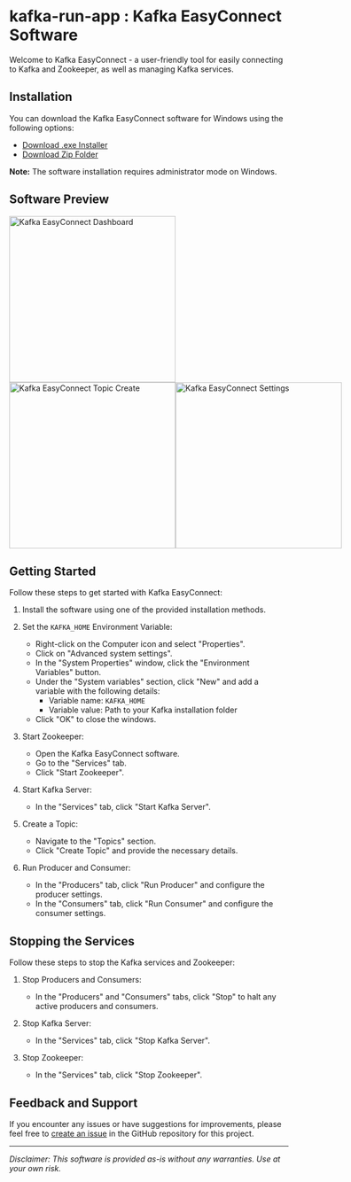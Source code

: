 # kafka-run-app  : Kafka EasyConnect Software

Welcome to Kafka EasyConnect - a user-friendly tool for easily connecting to Kafka and Zookeeper, as well as managing Kafka services.

## Installation

You can download the Kafka EasyConnect software for Windows using the following options:

- [Download .exe Installer](https://www.dropbox.com/scl/fo/86vqucim26hq16tdlqvov/h?rlkey=f46u9l7m79ccf754r7sn3gpvl&dl=0)
- [Download Zip Folder](https://www.dropbox.com/scl/fo/c5wgjjva9s1y8e6098269/h?rlkey=meue840lv22ds3o706n09dtlc&dl=0)

**Note:** The software installation requires administrator mode on Windows.

## Software Preview
<!-- ![Kafka EasyConnect Dashboard](src/kafka_home.jpg) -->
<img src="https://imageupload.io/ib/BHTTek4s52b5CvQ_1692781548.jpg" alt="Kafka EasyConnect Dashboard" width="300" > 
<div style="display: flex; justify-content: space-between;">
    <img src="https://imageupload.io/ib/kNEdJG4v2j6dAdi_1692781620.jpg" alt="Kafka EasyConnect Topic Create" width="300">
    <img src="https://imageupload.io/ib/ePUh6WZmx44osMJ_1692781620.jpg" alt="Kafka EasyConnect Settings" width="300">
</div>


## Getting Started

Follow these steps to get started with Kafka EasyConnect:

1. Install the software using one of the provided installation methods.

2. Set the `KAFKA_HOME` Environment Variable:
   - Right-click on the Computer icon and select "Properties".
   - Click on "Advanced system settings".
   - In the "System Properties" window, click the "Environment Variables" button.
   - Under the "System variables" section, click "New" and add a variable with the following details:
     - Variable name: `KAFKA_HOME`
     - Variable value: Path to your Kafka installation folder
   - Click "OK" to close the windows.

3. Start Zookeeper:
   - Open the Kafka EasyConnect software.
   - Go to the "Services" tab.
   - Click "Start Zookeeper".

4. Start Kafka Server:
   - In the "Services" tab, click "Start Kafka Server".

5. Create a Topic:
   - Navigate to the "Topics" section.
   - Click "Create Topic" and provide the necessary details.

6. Run Producer and Consumer:
   - In the "Producers" tab, click "Run Producer" and configure the producer settings.
   - In the "Consumers" tab, click "Run Consumer" and configure the consumer settings.

## Stopping the Services

Follow these steps to stop the Kafka services and Zookeeper:

1. Stop Producers and Consumers:
   - In the "Producers" and "Consumers" tabs, click "Stop" to halt any active producers and consumers.

2. Stop Kafka Server:
   - In the "Services" tab, click "Stop Kafka Server".

3. Stop Zookeeper:
   - In the "Services" tab, click "Stop Zookeeper".

## Feedback and Support

If you encounter any issues or have suggestions for improvements, please feel free to [create an issue](#) in the GitHub repository for this project.

---

*Disclaimer: This software is provided as-is without any warranties. Use at your own risk.*
